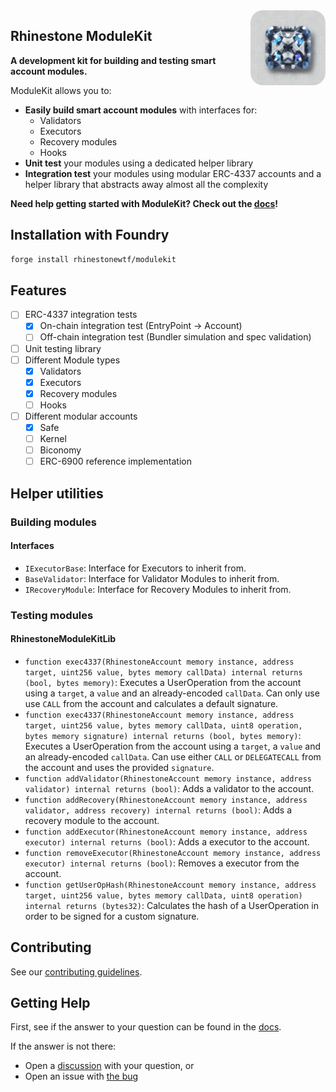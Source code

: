 <img src=".github/logo.png" alt="Rhinestone logo" align="right" width="120" height="120" style="border-radius:20px"/>

## Rhinestone ModuleKit

**A development kit for building and testing smart account modules.**

ModuleKit allows you to:

- **Easily build smart account modules** with interfaces for:
  - Validators
  - Executors
  - Recovery modules
  - Hooks
- **Unit test** your modules using a dedicated helper library
- **Integration test** your modules using modular ERC-4337 accounts and a helper library that abstracts away almost all the complexity

**Need help getting started with ModuleKit? Check out the [docs][rs-docs]!**

## Installation with Foundry

```sh
forge install rhinestonewtf/modulekit
```

## Features

- [ ] ERC-4337 integration tests
  - [x] On-chain integration test (EntryPoint -> Account)
  - [ ] Off-chain integration test (Bundler simulation and spec validation)
- [ ] Unit testing library
- [ ] Different Module types
  - [x] Validators
  - [x] Executors
  - [x] Recovery modules
  - [ ] Hooks
- [ ] Different modular accounts
  - [x] Safe
  - [ ] Kernel
  - [ ] Biconomy
  - [ ] ERC-6900 reference implementation

## Helper utilities

### Building modules

#### Interfaces

- `IExecutorBase`: Interface for Executors to inherit from.
- `BaseValidator`: Interface for Validator Modules to inherit from.
- `IRecoveryModule`: Interface for Recovery Modules to inherit from.

### Testing modules

#### RhinestoneModuleKitLib

- `function exec4337(RhinestoneAccount memory instance, address target, uint256 value, bytes memory callData) internal returns (bool, bytes memory)`: Executes a UserOperation from the account using a `target`, a `value` and an already-encoded `callData`. Can only use use `CALL` from the account and calculates a default signature.
- `function exec4337(RhinestoneAccount memory instance, address target, uint256 value, bytes memory callData, uint8 operation, bytes memory signature) internal returns (bool, bytes memory)`: Executes a UserOperation from the account using a `target`, a `value` and an already-encoded `callData`. Can use either `CALL` or `DELEGATECALL` from the account and uses the provided `signature`.
- `function addValidator(RhinestoneAccount memory instance, address validator) internal returns (bool)`: Adds a validator to the account.
- `function addRecovery(RhinestoneAccount memory instance, address validator, address recovery) internal returns (bool)`: Adds a recovery module to the account.
- `function addExecutor(RhinestoneAccount memory instance, address executor) internal returns (bool)`: Adds a executor to the account.
- `function removeExecutor(RhinestoneAccount memory instance, address executor) internal returns (bool)`: Removes a executor from the account.
- `function getUserOpHash(RhinestoneAccount memory instance, address target, uint256 value, bytes memory callData, uint8 operation) internal returns (bytes32)`: Calculates the hash of a UserOperation in order to be signed for a custom signature.

## Contributing

See our [contributing guidelines](./CONTRIBUTING.md).

## Getting Help

First, see if the answer to your question can be found in the [docs][rs-docs].

If the answer is not there:

- Open a [discussion](https://github.com/rhinestonewtf/modulekit/discussions/new) with your question, or
- Open an issue with [the bug](https://github.com//rhinestonewtf/modulekit/issues/new)

[rs-docs]: https://docs.rhinestone.wtf
